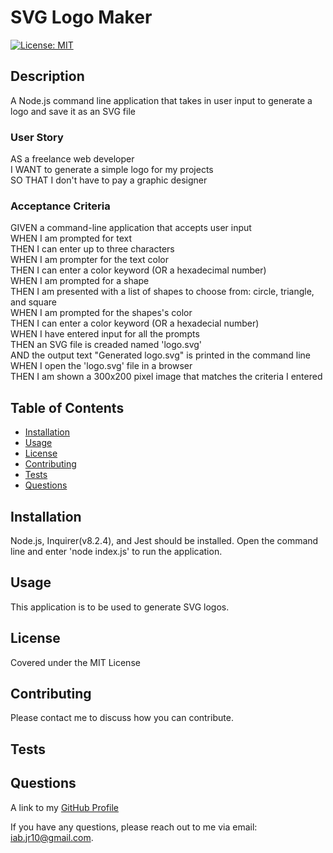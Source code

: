 
  <!-- Remove comments after generation as they are to be used as a guide to help get started-->
  # SVG Logo Maker

  [![License: MIT](https://img.shields.io/badge/License-MIT-yellow.svg)](https://opensource.org/licenses/MIT)

  ## Description
  A Node.js command line application that takes in user input to generate a logo and save it as an SVG file
  <!-- Provide a short description explaining the what, why, and how of your project. Use the following questions as a guide:

  - What was your motivation?
  - Why did you build this project?
  - What problem did it solve?
  - What did you learn? -->
### User Story
AS a freelance web developer  
I WANT to generate a simple logo for my projects  
SO THAT I don't have to pay a graphic designer

### Acceptance Criteria
GIVEN a command-line application that accepts user input  
WHEN I am prompted for text  
THEN I can enter up to three characters  
WHEN I am prompter for the text color  
THEN I can enter a color keyword (OR a hexadecimal number)  
WHEN I am prompted for a shape  
THEN I am presented with a list of shapes to choose from: circle, triangle, and square  
WHEN I am prompted for the shapes's color  
THEN I can enter a color keyword (OR a hexadecial number)  
WHEN I have entered input for all the prompts  
THEN an SVG file is creaded named 'logo.svg'  
AND the output text "Generated logo.svg" is printed in the command line  
WHEN I open the 'logo.svg' file in a browser  
THEN I am shown a 300x200 pixel image that matches the criteria I entered
  ## Table of Contents

  <!-- Add a table of contents to make it easy for users to find what they need -->
  - [Installation](#installation)
  - [Usage](#usage)
  - [License](#license)
  - [Contributing](#contributing)
  - [Tests](#tests)
  - [Questions](#questions)


  ## Installation
  Node.js, Inquirer(v8.2.4), and Jest should be installed. Open the command line and enter 'node index.js' to run the application.

  <!-- What are they steps required to install your project? Provide a step-by-step description of how to get the development environment running. -->

  ## Usage
  This application is to be used to generate SVG logos.

  <!-- Provide instructions and examples for use. Include screenshots as needed.

  To add a screenshot, create an "assets/images" folder in your repository and upload your screenshot to it. Then, using relative filepath, add it to your README using the following syntax:

  "md
  ![alt text](assets/images/screenshot.png)
  " -->
  ## License
  Covered under the MIT License


  <!-- The next section of a high-quality README file is the license. This lets other developer know what they can and cannot do with your project. If you need help choosing a license, refer to [https://choosealicense.com/](https://choosealicence.com/). -->


  ## Contributing
  Please contact me to discuss how you can contribute.

  <!-- If you would like other developers to contribute to your project, you can include guidelines
  for how they can do so. The Contributor Covenant(https://www.contributor-covenant.org/) is an
  industry standard, but you can always write your own.-->

  ## Tests
  

  <!-- Go the extra mile and write tests for your application. Then provide examples on how to run them here. -->

  ## Questions
  A link to my [GitHub Profile](https://www.github.com/iab-19)

  If you have any questions, please reach out to me via email: iab.jr10@gmail.com.

